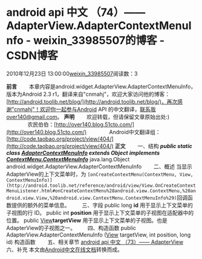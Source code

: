 # android api 中文 （74）—— AdapterView.AdapterContextMenuInfo - weixin_33985507的博客 - CSDN博客
2010年12月23日 13:00:00[weixin_33985507](https://me.csdn.net/weixin_33985507)阅读数：3

**前言**
　　本章内容是android.widget.AdapterView.AdapterContextMenuInfo，版本为Android 2.3 r1，翻译来自"cnmahj"，欢迎大家访问他的博客：[http://android.toolib.net/blog/](http://android.toolib.net/blog/)，再次感谢"cnmahj"！欢迎你一起参与Android API 的中文翻译，联系我over140@gmail.com。 
**声明**
　　欢迎转载，但请保留文章原始出处:) 
　　　　农民伯伯：[http://over140.blog.51cto.com/](http://over140.blog.51cto.com/)
　　　　Android中文翻译组：[http://code.taobao.org/project/view/404/](http://code.taobao.org/project/view/404/)
**正文**
　　一、结构
***public static class [AdapterContextMenuInfo](http://android.toolib.net/reference/android/widget/AdapterView.AdapterContextMenuInfo.html) extends Object***
***implements [ContextMenu.ContextMenuInfo](http://android.toolib.net/reference/android/view/ContextMenu.ContextMenuInfo.html)***
java.lang.Object
android.widget.AdapterView.AdapterContextMenuInfo
　　二、概述
当显示 AdapterView的上下文菜单时，为 `[onCreateContextMenu(ContextMenu, View, ContextMenuInfo)](http://android.toolib.net/reference/android/view/View.OnCreateContextMenuListener.html#onCreateContextMenu%28android.view.ContextMenu,%20android.view.View,%20android.view.ContextMenu.ContextMenuInfo%29)`回调函数提供的额外的菜单信息。
　　三、字段
public long **id**
用于显示上下文菜单的子视图的行 ID。 
public int **position**
用于显示上下文菜单的子视图在适配器中的位置。 
public [View](http://android.toolib.net/reference/android/view/View.html)**targetView**
用于显示上下文菜单的子视图。也是 AdapterView的子视图之一。 
　　四、构造函数
public AdapterView.AdapterContextMenuInfo ([View](http://android.toolib.net/reference/android/view/View.html) targetView, int position, long id) 
构造函数
　　五、相关章节
[android api 中文 （73）—— AdapterView](http://over140.blog.51cto.com/2543800/582515)
　　六、补充
本文由[Android中文在线文档](http://android.toolib.net/reference/android/widget/AdapterView.AdapterContextMenuInfo.html)转换而成。
